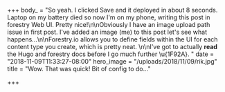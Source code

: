 +++
body_ = "So yeah. I clicked Save and it deployed in about 8 seconds. Laptop on my battery died so now I'm on my phone, writing this post in forestry Web UI. Pretty nice!\n\nObviously I have an image upload path issue in first post. I've added an image (me) to this post let's see what happens...\n\nForestry.io allows you to define fields within the UI for each content type you create, which is pretty neat. \n\nI've got to actually **read** the Hugo and forestry docs before I go much further \u{1F92A}. "
date = "2018-11-09T11:33:27-08:00"
hero_image = "/uploads/2018/11/09/rik.jpg"
title = "Wow. That was quick! Bit of config to do..."

+++
